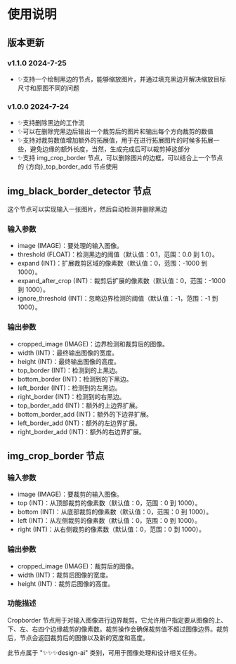 # 使用说明

## 版本更新

### v1.1.0 2024-7-25
- ✨支持一个绘制黑边的节点，能够缩放图片，并通过填充黑边开解决缩放目标尺寸和原图不同的问题

### v1.0.0 2024-7-24
- ✨支持删除黑边的工作流
- ✨可以在删除完黑边后输出一个裁剪后的图片和输出每个方向裁剪的数值
- ✨支持对裁剪数值增加额外的拓展值，用于在进行拓展图片的时候多拓展一些，避免边缘的额外长度，当然，生成完成后可以裁剪掉这部分
- ✨支持 img_crop_border 节点，可以删除图片的边框，可以结合上一个节点的 {方向}_top_border_add 节点使用

## img_black_border_detector 节点

这个节点可以实现输入一张图片，然后自动检测并删除黑边

### 输入参数
- image (IMAGE)：要处理的输入图像。
- threshold (FLOAT)：检测黑边的阈值（默认值：0.1，范围：0.0 到 1.0）。
- expand (INT)：扩展裁剪区域的像素数（默认值：0，范围：-1000 到 1000）。
- expand_after_crop (INT)：裁剪后扩展的像素数（默认值：0，范围：-1000 到 1000）。
- ignore_threshold (INT)：忽略边界检测的阈值（默认值：-1，范围：-1 到 1000）。

### 输出参数

- cropped_image (IMAGE)：边界检测和裁剪后的图像。
- width (INT)：最终输出图像的宽度。
- height (INT)：最终输出图像的高度。
- top_border (INT)：检测到的上黑边。
- bottom_border (INT)：检测到的下黑边。
- left_border (INT)：检测到的左黑边。
- right_border (INT)：检测到的右黑边。
- top_border_add (INT)：额外的上边界扩展。
- bottom_border_add (INT)：额外的下边界扩展。
- left_border_add (INT)：额外的左边界扩展。
- right_border_add (INT)：额外的右边界扩展。

## img_crop_border 节点

### 输入参数
- image (IMAGE)：要裁剪的输入图像。
- top (INT)：从顶部裁剪的像素数（默认值：0，范围：0 到 1000）。
- bottom (INT)：从底部裁剪的像素数（默认值：0，范围：0 到 1000）。
- left (INT)：从左侧裁剪的像素数（默认值：0，范围：0 到 1000）。
- right (INT)：从右侧裁剪的像素数（默认值：0，范围：0 到 1000）。

### 输出参数
- cropped_image (IMAGE)：裁剪后的图像。
- width (INT)：裁剪后图像的宽度。
- height (INT)：裁剪后图像的高度。

### 功能描述
Cropborder 节点用于对输入图像进行边界裁剪。它允许用户指定要从图像的上、下、左、右四个边缘裁剪的像素数。裁剪操作会确保裁剪值不超过图像边界。裁剪后，节点会返回裁剪后的图像以及新的宽度和高度。

此节点属于 "✨✨✨design-ai" 类别，可用于图像处理和设计相关任务。